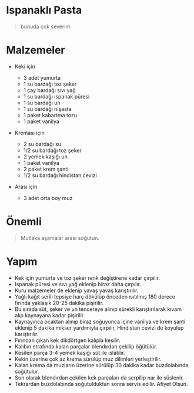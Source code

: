 # Ispanaklı Pasta
> bunuda çok severim

# Malzemeler
- Keki için
  - 3 adet yumurta
  - 1 su bardağı toz şeker
  - 1 çay bardağı sıvı yağ
  - 1 su bardağı ıspanak püresi
  - 1 su bardağı un
  - 1 su bardağı nişasta
  - 1 paket kabartma tozu
  - 1 paket vanilya

- Kreması için
  - 2 su bardağı su
  - 1/2 su bardağı toz şeker
  - 2 yemek kaşığı un
  - 1 paket vanilya
  - 2 paket krem şanti
  - 1/2 su bardağı hindistan cevizi

- Arası için
  - 3 adet orta boy muz

# Önemli
> Mutlaka aşamalar arası soğutun.

# Yapım 
- Kek için yumurta ve toz şeker renk değiştirene kadar çırpılır.
- Ispanak püresi ve sıvı yağ eklenip biraz daha çırpılır.
- Kuru malzemeler de eklenip yavaş yavaş karıştırılır.
- Yağlı kağıt serili tepsiye harç dökülüp önceden ısıtılmış 180 derece fırında yaklaşık 20-25 dakika pişirilir.
- Bu sırada süt, şeker ve un tencereye alınıp sürekli karıştırılarak kıvam alıp kaynayana kadar pişirilir.
- Kaynayınca ocaktan alınıp biraz soğuyunca içine vanilya ve krem şanti eklenip 5 dakika mikser yardımıyla çırpılır, Hindistan cevizi de koyulup karıştırılır.
- Fırından çıkan kek dikdörtgen kalıpla kesilir.
- Kalıbın etrafında kalan parçalar blendırdan çekilip öğütülür.
- Kesilen parça 3-4 yemek kaşığı süt ile ıslatılır.
- Kekin üzerine çok az krema sürülüp muz dilimleri yerleştirilir.
- Kalan krema da muzların üzerine sürülüp 30 dakika kadar buzdolabında soğutulur.
- Son olarak blendırdan çekilen kek parçaları da serpilip nar ile süslenir.
- Tekrardan buzdolabında soğutulduktan sonra servis edilir. Afiyet Olsun.
